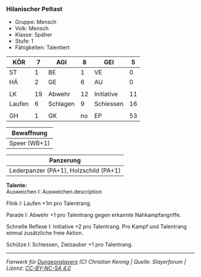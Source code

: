 ### Hilanischer Peltast  
- Gruppe: Mensch  
- Volk: Mensch  
- Klasse: Späher  
- Stufe: 1  
- Fähigkeiten: Talentiert  


| KÖR | 7 | AGI | 8 | GEI | 5 |
| --- | --- | --- | --- | --- | --- |
| ST | 1 | BE | 1 | VE | 0 |
| HÄ | 2 | GE | 6 | AU | 0 |
|  |  |  |  |  |  |
| LK | 19 | Abwehr | 12 | Initiative | 11 |
| Laufen | 6 | Schlagen | 9 | Schiessen | 16 |
|  |  |  |  |  |  |
| GH | 1 | GK | no | EP | 53 |


| Bewaffnung |
| --- |
| Speer (WB+1) |


| Panzerung |
| --- |
| Lederpanzer (PA+1), Holzschild (PA+1) |


**Talente:**  
Ausweichen I: Ausweichen.description

Flink I: Laufen +1m pro Talentrang.

Parade I: Abwehr +1 pro Talentrang gegen erkannte Nahkampfangriffe.

Schnelle Reflexe I: Initiative +2 pro Talentrang. Pro Kampf und Talentrang einmal zusätzliche freie Aktion.

Schütze I: Schiessen, Zielzauber +1 pro Talentrang.





___
*Fanwerk für [Dungeonslayers](https://www.dungeonslayers.net/) (C) Christian Kennig | Quelle: Slayerforum | Lizenz: [CC-BY-NC-SA 4.0](https://creativecommons.org/licenses/by-nc-sa/4.0/deed.de)*
